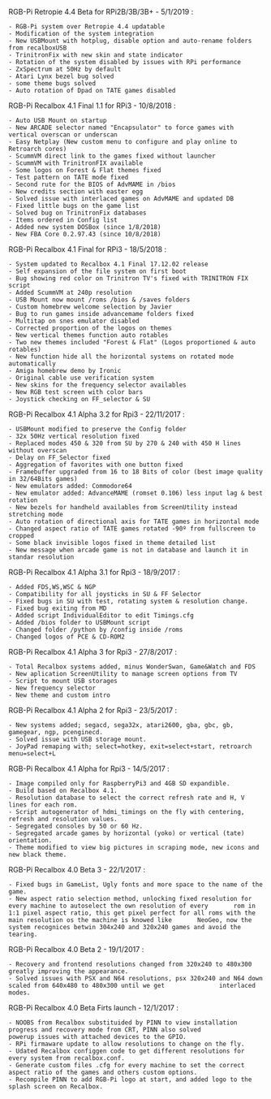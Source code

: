 RGB-Pi Retropie 4.4 Beta for RPi2B/3B/3B+ - 5/1/2019 :

    - RGB-Pi system over Retropie 4.4 updatable
    - Modification of the system integration
    - New USBMount with hotplug, disable option and auto-rename folders from recalboxUSB
    - TrinitronFix with new skin and state indicator
    - Rotation of the system disabled by issues with RPi performance
    - ZxSpectrum at 50Hz by default
    - Atari Lynx bezel bug solved
    - some theme bugs solved
    - Auto rotation of Dpad on TATE games disabled
    
RGB-Pi Recalbox 4.1 Final 1.1 for RPi3 - 10/8/2018 :

    - Auto USB Mount on startup
    - New ARCADE selector named "Encapsulator" to force games with vertical overscan or underscan
    - Easy Netplay (New custom menu to configure and play online to Retroarch cores)
    - ScummVM direct link to the games fixed without launcher
    - ScummVM with TrinitronFIX available
    - Some logos on Forest & Flat themes fixed
    - Test pattern on TATE mode fixed
    - Second rute for the BIOS of AdvMAME in /bios
    - New credits section with easter egg
    - Solved issue with interlaced games on AdvMAME and updated DB
    - Fixed little bugs on the game list
    - Solved bug on TrinitronFix databases
    - Items ordered in Config list
    - Added new system DOSBox (since 1/8/2018)
    - New FBA Core 0.2.97.43 (since 10/8/2018)

RGB-Pi Recalbox 4.1 Final for RPi3 - 18/5/2018 :

    - System updated to Recalbox 4.1 Final 17.12.02 release
    - Self expansion of the file system on first boot
    - Bug showing red color on Trinitron TV's fixed with TRINITRON FIX script
    - Added ScummVM at 240p resolution
    - USB Mount now mount /roms /bios & /saves folders
    - Custom homebrew welcome selection by Javier
    - Bug to run games inside advancemame folders fixed
    - Multitap on snes emulator disabled
    - Corrected proportion of the logos on themes
    - New vertical themes function auto rotables
    - Two new themes included "Forest & Flat" (Logos proportioned & auto rotables)
    - New function hide all the horizontal systems on rotated mode automatically
    - Amiga homebrew demo by Ironic
    - Original cable use verification system
    - New skins for the frequency selector availables
    - New RGB test screen with color bars
    - Joystick checking on FF_selector & SU

RGB-Pi Recalbox 4.1 Alpha 3.2 for Rpi3 - 22/11/2017 :

    - USBMount modified to preserve the Config folder
    - 32x 50Hz vertical resolution fixed
    - Replaced modes 450 & 320 from SU by 270 & 240 with 450 H lines without overscan
    - Delay on FF_Selector fixed
    - Aggregation of favorites with one button fixed
    - Framebuffer upgraded from 16 to 18 Bits of color (best image quality in 32/64Bits games)
    - New emulators added: Commodore64
    - New emulator added: AdvanceMAME (romset 0.106) less input lag & best rotation
    - New bezels for handheld availables from ScreenUtility instead stretching mode
    - Auto rotation of directional axis for TATE games in horizontal mode
    - Changed aspect ratio of TATE games rotated -90º from fullscreen to cropped
    - Some black invisible logos fixed in theme detailed list
    - New message when arcade game is not in database and launch it in standar resolution

RGB-Pi Recalbox 4.1 Alpha 3.1 for Rpi3 - 18/9/2017 :

    - Added FDS,WS,WSC & NGP
    - Compatibility for all joysticks in SU & FF Selector
    - Fixed bugs in SU with test, rotating system & resolution change.
    - Fixed bug exiting from MD
    - Added script IndividualEditor to edit Timings.cfg
    - Added /bios folder to USBMount script
    - Changed folder /python by /config inside /roms
    - Changed logos of PCE & CD-ROM2

RGB-Pi Recalbox 4.1 Alpha 3 for Rpi3 - 27/8/2017 :

    - Total Recalbox systems added, minus WonderSwan, Game&Watch and FDS
    - New aplication ScreenUtility to manage screen options from TV
    - Script to mount USB storages
    - New frequency selector
    - New theme and custom intro
    
RGB-Pi Recalbox 4.1 Alpha 2 for Rpi3 - 23/5/2017 :

    - New systems added; segacd, sega32x, atari2600, gba, gbc, gb, gamegear, ngp, pcenginecd.
    - Solved issue with USB storage mount.
    - JoyPad remaping with; select=hotkey, exit=select+start, retroarch menu=select+L

RGB-Pi Recalbox 4.1 Alpha for Rpi3 - 14/5/2017 :

    - Image compiled only for RaspberryPi3 and 4GB SD expandible.
    - Build based on Recalbox 4.1.
    - Resolution database to select the correct refresh rate and H, V lines for each rom.
    - Script autogenerator of hdmi_timings on the fly with centering, refresh and resolution values.
    - Segregated consoles by 50 or 60 Hz.
    - Segregated arcade games by horizontal (yoko) or vertical (tate) orientation.
    - Theme modified to view big pictures in scraping mode, new icons and new black theme.
    
RGB-Pi Recalbox 4.0 Beta 3 - 22/1/2017 :

    - Fixed bugs in GameList, Ugly fonts and more space to the name of the game.
    - New aspect ratio selection method, unlocking fixed resolution for every machine to autoselect the own resolution of every       rom in 1:1 pixel aspect ratio, this get pixel perfect for all roms with the main resolution os the machine is knowed like       NeoGeo, now the system recognices betwin 304x240 and 320x240 games and avoid the tearing.

RGB-Pi Recalbox 4.0 Beta 2 - 19/1/2017 :

    - Recovery and frontend resolutions changed from 320x240 to 480x300 greatly improving the appearance.
    - Solved issues with PSX and N64 resolutions, psx 320x240 and N64 down scaled from 640x480 to 480x300 until we get               interlaced modes.

RGB-Pi Recalbox 4.0 Beta Firts launch - 12/1/2017 :

    - NOOBS from Recalbox substituided by PINN to view installation progress and recovery mode from CRT, PINN also solved             powerup issues with attached devices to the GPIO.
    - RPi firmaware update to allow resolutions to change on the fly.
    - Udated Recalbox configgen code to get different resolutions for every system from recalbox.conf.
    - Generate custom files .cfg for every machine to set the correct aspect ratio of the games and others custom options.
    - Recompile PINN to add RGB-Pi logo at start, and added logo to the splash screen on Recalbox.
